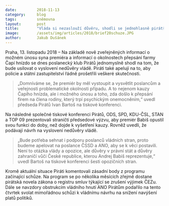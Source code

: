 ```yaml
---
date:         2018-11-13
category:     blog
tags:         sněmovna
layout:       post
title:        "Vláda si nezaslouží důvěru, shodli se jednohlasně pirátští poslanci"
image:        /assets/img/articles/2018/brief20schuze.JPG
author:       Jakub Dušánek
---
```



Praha, 13. listopadu 2018 – Na základě nově zveřejněných informací o možném únosu syna premiéra a informací o okolnostech přepsání farmy Čapí hnízdo se dnes poslanecký klub Pirátů jednomyslně shodl na tom, že bude usilovat o vyslovení nedůvěry vládě. Piráti také apelují na to, aby policie a státní zastupitelství řádně prošetřili veškeré skutečnosti.

> „Domníváme se, že premiér by měl vystoupit a vysvětlit poslancům a veřejnosti problematické okolnosti případu. A to nejenom kauzy Čapího hnízda, ale i možného únosu a toho, zda došlo k přepsání firem na člena rodiny, který trpí psychickým onemocněním,“ uvedl předseda Pirátů Ivan Bartoš na tiskové konferenci.

Na následné společné tiskové konferenci Pirátů, ODS, SPD, KDU-ČSL, STAN a TOP 09 prezentovali straničtí předsedové výzvu, aby premiér Babiš opustil svou funkci do doby, než dojde k vyšetření kauzy. Rovněž uvedli, že podávají návrh na vyslovení nedůvěry vládě. 

> „Bude potřeba sehnat i podporu poslanců vládních stran, proto budeme apelovat na poslance ČSSD a ANO, aby se k věci postavili. Není to otázka vlády a opozice, ale důvěry v právní stát a důvěry zahraničí vůči České republice, kterou Andrej Babiš reprezentuje,“ uvedl Bartoš na tiskové konferenci šesti opozičních stran.

Kromě aktuální situace Piráti komentovali zásadní body z programu začínající schůze. Na program se po několika měsících zřejmě dostane pirátská novela zákona o registru smluv týkající se zrušení výjimek ČEZu. Dále se navzdory obstrukcím vládního hnutí ANO Pirátům podařilo na tento čtvrtek svolat mimořádnou schůzi k vládnímu návrhu na snížení navýšení platů politiků.
